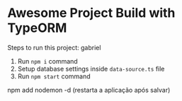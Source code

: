 # Awesome Project Build with TypeORM

Steps to run this project:
gabriel
1. Run `npm i` command
2. Setup database settings inside `data-source.ts` file
3. Run `npm start` command


npm add nodemon -d (restarta a aplicação após salvar)